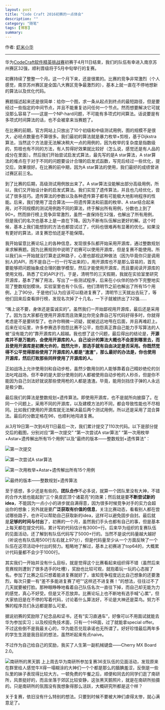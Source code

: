 ```yaml
---
layout: post
title: "Code Craft 2016初赛的一点体会"
description: ""
category: "随笔"
tags: [博客]
summary:
---
```


作者: [虾米小华](http://mioopoi.github.io/about.html)

---

华为[CodeCraft软件精英挑战赛](http://codecraft.huawei.com/)初赛于4月11日结束，我们的队伍有幸进入南京苏州赛区32强，顺利晋级将于5月中旬举行的复赛。

初赛持续了整整一个月。这一个月下来，还是很累的。比赛的竞争非常激烈（个人感觉，南京苏州赛区是全国八大赛区竞争最激烈的），基本上就一直在不停地想新的算法以及优化代码。

赛题描述起来还是很简单：给你一个图，求一条从起点到终点的最短路径，但是要经过一些指定的中间节点，并且不能重复访问任何一个节点。然而想要解决它可就没那么容易了——这是一个NP-hard问题，不可能有多项式时间算法。话说要是有多项式时间算法的话，也不会被拿来当赛题了。

在比赛的前期，官方网站上只放出了10个初级和中级测试用例，图的规模不是很大，必经点数量也不算很多。我们最初的算法就是暴力枚举+剪枝，基于Dijkstra算法，当然这个方法是无法解决稍大一点的用例的，因为枚举的复杂度是指数级的，剪枝也有不同的方法，有人剪得好效果就比较好（怎么说，感觉还是有人品的成分在里面）。然后我们开始尝试启发式算法，最先写的是A star算法，A star算法的难点在于对于不同的问题要设计合理的启发式函数，写完后经过一些优化，提交后，效果很好。在比赛的前中期，因为A star算法的使用，我们最好的成绩曾进过赛区前三名。

到了比赛的后期，高级测试用例放出来了。A star算法没能解出部分高级用例，所以，我们又开始设计新的启发式算法。我们实现了遗传算法，并且也几经优化，尝试了很多技巧。遗传算法的参数以及各种遗传算子都有可能极大地影响程序的性能。后来，我们使用了混合算法——将遗传算法和前面的枚举、A star结合起来用，对不同规模的测试用例跑不同的算法，终于解出所有用例，分数也上到了90+。然而排行榜上竞争异常激烈，虽然一直保持在32强，也解出了所有用例，但是我们的名次也基本上是一直在下降。因为不断有队伍解出更好的解。这个时候，基本上我们能想到的方法也都尝试过了，代码也很难再有显著的优化。如果没有更好的算法，进复赛恐怕还是不能保障。

我开始留意比赛论坛上的各种信息，发现很多队都开始采用开源库，通过整数规划来求解赛题。因为比赛规则中说明了初赛可以使用开源库，但是复赛不能使用。所以我们从一开始就没打算走这种路子，心里也鄙视这种做法（因为毕竟你只是调用别人的API，而不是自己一行一行写出来的）。用开源库也不是那么容易的，首先要能够把问题抽象成合理的数学模型，然后才能使用开源库，而且要阅读开源库的使用文档，熟悉了它的API才行。于是，清明节的三天假期，我就在实验室里研究开源库，基本了解了用法，写出了一些测试程序，后来在小伙伴的协作下完整地实现了整数规划模块。实验室里也有个队伍，他们清明节之前也解出了所有15个用例，上了90分，于是他们认为应该可以稳进复赛了，清明节三天就出去玩了，等他们回来后查看排行榜，发现名次掉了十几名，一下子就被挤出了32强......

“嘴上说不要，身体还是蛮诚实的”。虽然我们一开始鄙视用开源库，最后还是采用了。因为当大家都在使用开源库而且效果比你完全靠自己写代码好得多时，你就得考虑是不是要转型了。也许你稍微一迟疑，就被远远地甩在后面，并且再难赶上。后来在论坛里，许多参赛选手抱怨比赛不公平，抱怨真正靠自己能力手写算法的人被“没有能力的”靠开源库的人超越。我也想了这个问题，最后得出的结论是，**开源库并不是万能的，会使用开源库的人，自己设计的算法大概也不会差到哪里去，而且使用开源库是初赛允许的，既然允许，那选手就有自由决定是否采用。你既然觉得不公平觉得那些使用了开源库的人都是“渣渣”，那么最好的办法是，你也使用开源库，然后打败那些同样使用了开源库的人**。

正如战场上允许使用剑和自动步枪，虽然少数用剑的人能够靠着自己精妙绝伦的剑法叱咤战场，但不幸的是大部分使用剑的人都被使用自动步枪的人秒杀，但是你不能因为自己剑法好就说那些使用枪的人都是渣渣。毕竟，能用剑挡住子弹的人永远是极少数。

最后我们的算法是整数规划+遗传算法。即使用开源库，也不是就所向披靡了。在同一个问题上，采用不同的开源库，以及建模方法的不同，都会导致性能也不尽相同。比如我们使用的开源库就无法解决最后两个测试用例，所以还是采用了混合算法。最后的分数定格在96，也顺利地闯进复赛。

从3月19日第一次到4月11日最后一次，我们累计提交了110次代码。以下是部分提交后的截图，分别对应“第一次提交” “第一次尝试A star算法” “第一次用枚举+Astar+遗传解出所有15个用例”以及“最终的版本——整数规划+遗传算法”：

![第一次提交](https://github.com/mioopoi/Images/blob/master/2016-05-02-codecraft-preliminary/f1.jpg)

![第一次尝试A star算法](https://github.com/mioopoi/Images/blob/master/2016-05-02-codecraft-preliminary/f2.jpg)

![第一次用枚举+Astar+遗传解出所有15个用例](https://github.com/mioopoi/Images/blob/master/2016-05-02-codecraft-preliminary/f3.jpg)

![最终的版本——整数规划+遗传算法](https://github.com/mioopoi/Images/blob/master/2016-05-02-codecraft-preliminary/f4.jpg)

至于感想，多少还是有些的。**团队合作**不必多说，就算一个团队里没有大神，不错的合作大抵也能起到“三个臭皮匠顶个诸葛亮”的效果；然后就是要**不断尝试新的idea**，不能因为一点小小的进步就自满得意，因为很多时候竞争对手的实力会超出你的想象；另外就是要**广泛获取有价值的信息**，关注比赛动态，看看别人都在尝试哪些路子，也许可以帮助自己获取新的idea，这样可以避免固步自封。最后就是**足够的时间与付出**了，初赛的一个月，虽然我们手头也都有自己的事，但是基本上每天都在提交代码，累计写的代码估计有3000+行。后来华为组织的复赛队伍的见面活动，还了解到有队伍代码写了5000+行的。当然不是说代码量越大越好（听说也有队伍用500行左右就上97分），但是代码量至少从一个方面反映了一个队伍在这项活动中付出的努力。粗略地了解过，基本上初赛进了top64的，大概累计代码量都不会少于1000行。

其实我们一开始并没有什么目标，就是觉得这个比赛看起来组织得不错（虽然后来竞赛规则遭到了很多选手的吐槽），奖励也比较可观，就抱着玩一玩的心态报了名。参加了比赛之后只想着能进复赛就好了，谁知竞争程度远比自己想象的还要激烈，每次只要一有“差不多能进复赛了吧”“这样还不进复赛！”的想法，往往过不了几天就要被打脸。那种眼睁睁地看着自己队伍名次一直往下掉，而自己却无能为力的感觉，真心不好受。但是又不忍放弃。比赛论坛上也不断地有选手喊“心累”，但大家依旧是在不停的写着代码，讨论着什么算法好，不论是大神还是菜鸟。努力不懈的程序员们永远都是那么可爱。

据说初赛的奖励除了纪念品和证书，还有“实习直通车”，好像可以不用面试就能去华为参加实习；以及校招免技术面，只有一个HR面，过了就能拿special offer。不过这些倒不是我最关心的，华为能否兑现承诺也无所谓了。好好珍惜最后两年多的学生生涯是我目前的想法，虽然听起来有点naive。

不过作为自己给自己的奖励，我买了人生第一副机械键盘——Cherry MX Board 2.0。

![南研所的黑天鹅](http://upload-images.jianshu.io/upload_images/215986-4a9a4c6c3120f11d.jpg?imageMogr2/auto-orient/strip%7CimageView2/2/w/1240)
上上周去华为南研所参加复赛36支队伍的见面活动，发现原来在群里给人感觉牛X得一塌糊涂的大神们一个个都是那么的腼腆羞涩，反倒是一些队里的妹子表现得比较大方。一顿免费的午餐之后，顺便和同去的同学们逛了南研所，风景挺好的，而且坐落于郊区比较安静，这张黑天鹅照片，就是在南研所拍摄的。只是南研所的氛围没有我想象得那么活跃，大概研究所都是这个样？

关于复赛，依旧没有什么特别的想法。只要到时候不要被大神们虐得太惨，就心满意足了。
